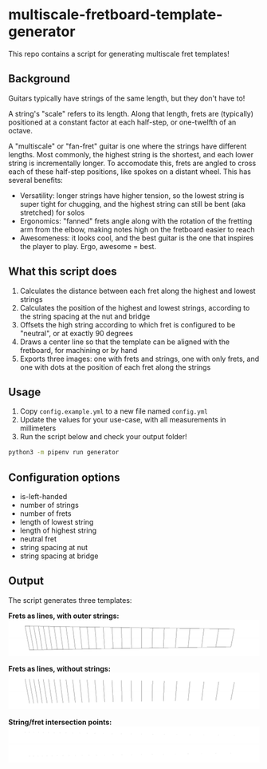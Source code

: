 # multiscale-fretboard-template-generator

This repo contains a script for generating multiscale fret templates!

## Background

Guitars typically have strings of the same length, but they don't have to!

A string's "scale" refers to its length. Along that length, frets are (typically) positioned at a constant factor at each half-step, or one-twelfth of an octave.

A "multiscale" or "fan-fret" guitar is one where the strings have different lengths. Most commonly, the highest string is the shortest, and each lower string is incrementally longer. To accomodate this, frets are angled to cross each of these half-step positions, like spokes on a distant wheel. This has several benefits:
- Versatility: longer strings have higher tension, so the lowest string is super tight for chugging, and the highest string can still be bent (aka stretched) for solos
- Ergonomics: "fanned" frets angle along with the rotation of the fretting arm from the elbow, making notes high on the fretboard easier to reach
- Awesomeness: it looks cool, and the best guitar is the one that inspires the player to play. Ergo, awesome = best.

## What this script does

1. Calculates the distance between each fret along the highest and lowest strings
2. Calculates the position of the highest and lowest strings, according to the string spacing at the nut and bridge
3. Offsets the high string according to which fret is configured to be "neutral", or at exactly 90 degrees
4. Draws a center line so that the template can be aligned with the fretboard, for machining or by hand
5. Exports three images: one with frets and strings, one with only frets, and one with dots at the position of each fret along the strings

## Usage

1. Copy `config.example.yml` to a new file named `config.yml`
2. Update the values for your use-case, with all measurements in millimeters
3. Run the script below and check your output folder!

```bash
python3 -m pipenv run generator
```

## Configuration options

- is-left-handed
- number of strings
- number of frets
- length of lowest string
- length of highest string
- neutral fret
- string spacing at nut 
- string spacing at bridge

## Output

The script generates three templates:

**Frets as lines, with outer strings:**
![Frets as lines, with strings](examples/lines-with-strings.png)

**Frets as lines, without strings:**
![Frets as lines, without strings](examples/lines-without-strings.png)

**String/fret intersection points:**
![String/fret intersection points](examples/only-points.png)
